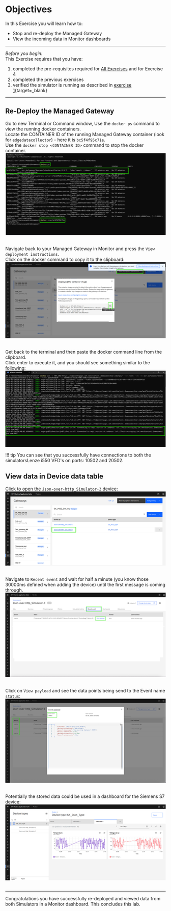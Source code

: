 # Objectives
In this Exercise you will learn how to:

* Stop and re-deploy the Managed Gateway
* View the incoming data in Monitor dashboards

---
*Before you begin:*  
This Exercise requires that you have:

1. completed the pre-requisites required for [All Exercises](prereqs.md) and for Exercise 4
2. completed the previous exercises
3. verified the simulator is running as described in [exercise 1](setup_simulator.md){target=_blank}

---

## Re-Deploy the Managed Gateway

Go to new Terminal or Command window, Use the `docker ps` command to view the running docker containers.</br>
Locate the CONTAINER ID of the running Managed Gateway container (look for `edgedatacollector`) - here it is `bc5f4f95c71e`.</br>
Use the `docker stop <CONTAINER ID>` command to stop the docker container.
![Stop and remove container](img/re-deploy_01.png)</br></br>


Navigate back to your Managed Gateway in Monitor and press the `View deployment instructions`. </br>
Click on the docker command to copy it to the clipboard:
![Deployment Guide](img/re-deploy_02.png)</br></br>

Get back to the terminal and then paste the docker command line from the clipboard.</br>
Click enter to execute it, and you should see something similar to the following:
![Start new container](img/re-deploy_03.png)</br>

!!! tip
	You can see that you successfully have connections to both the simulatorsLenze i550 VFD's on ports: 10502 and 20502.</br>


## View data in Device data table

Click to open the `Json-over-http_Simulator-3` device:
![Open the Json device](img/re-deploy_04.png)</br></br>

Navigate to `Recent event` and wait for half a minute (you know those 30000ms defined when adding the device) until the first message is coming through.</br>
![](img/re-deploy_05.png)</br></br>

Click on `View payload` and see the data points being send to the Event name `status`:</br>
![View device payload in Connect](img/re-deploy_06.png)</br></br>


Potentially the stored data could be used in a dashboard for the Siemens S7 device:</br>
![View device payload in Connect](img/re-deploy_07.png)</br></br>

---
Congratulations you have successfully re-deployed and viewed data from both Simulators in a Monitor dashboard. This concludes this lab.</br></br>
